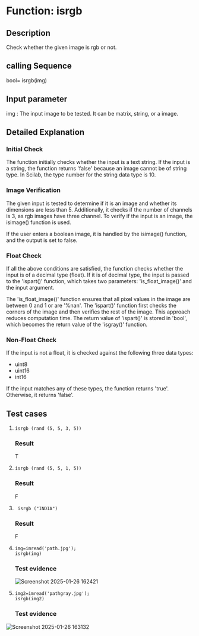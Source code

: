 # Function: isrgb
## Description
Check whether the given image is rgb or not.

## calling Sequence
bool= isrgb(img)

## Input parameter
img : The input image to be tested. It can be matrix, string, or a image.

## Detailed Explanation

### Initial Check 
The function initially checks whether the input is a text string. If the input is a string, the function returns 'false' because an image cannot be of string type. In Scilab, the type number for the string data type is 10.

### Image Verification 
The given input is tested to determine if it is an image and whether its dimensions are less than 5. Additionally, it checks if the number of channels is 3, as rgb images have three channel. To verify if the input is an image, the isimage() function is used.

If the user enters a boolean image, it is handled by the isimage() function, and the output is set to false.

### Float Check  
If all the above conditions are satisfied, the function checks whether the input is of a decimal type (float). If it is of decimal type, the input is passed to the 'ispart()' function, which takes two parameters: 'is_float_image()' and the input argument. 

The 'is_float_image()' function ensures that all pixel values in the image are between 0 and 1 or are '%nan'. The 'ispart()' function first checks the corners of the image and then verifies the rest of the image. This approach reduces computation time. The return value of 'ispart()' is stored in 'bool', which becomes the return value of the 'isgray()' function.

### Non-Float Check  
If the input is not a float, it is checked against the following three data types:  

* uint8
* uint16
* int16 

If the input matches any of these types, the function returns 'true'. Otherwise, it returns 'false'.

## Test cases
1.     isrgb (rand (5, 5, 3, 5))
   ### Result
   T

2.     isrgb (rand (5, 5, 1, 5))
   ### Result
   F
   
4.      isrgb ("INDIA")
   ### Result
   F

5.     img=imread('path.jpg');
       isrgb(img)
   ### Test evidence
   ![Screenshot 2025-01-26 162421](https://github.com/user-attachments/assets/72e9d47c-1edc-4261-98f7-5d3c3af12e7d)


6.     img2=imread('pathgray.jpg');
       isrgb(img2)
   ### Test evidence
  ![Screenshot 2025-01-26 163132](https://github.com/user-attachments/assets/9637c03c-8a78-4d75-be48-7c83b07b9035)

